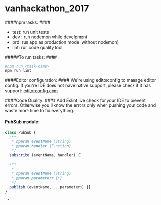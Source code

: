 # vanhackathon_2017

####npm tasks: #### 
* test: run unit tests
* dev : run nodemon while develpment
* prd: run app as production mode (without nodemon)
* lint: run code quality tool

#####To run tasks: #### 
```sh 
#npm run <task-name>
npm run lint
```
####Editor configuration: #### 
We're using editorconfig to manage editor config. If you're IDE does not have native support, please check if it has support:
[editorconfig.com](http://editorconfig.org/#download)

####Code Quality: ####
Add Eslint live check for your IDE to prevent errors. Otherwise you'll know the errors only when pushing your code and waste more time to fix everything.

#### PubSub module:
```js
class PubSub {
  /**
   * @param eventName {String}
   * @param handler {Function}
   */
  subscribe (eventName, handler) {}
  
  /**
   *
   * @param eventName {String}
   * @param parameters {*}
   */
  publish (eventName, ...parameters) {}
}
```
     ^

